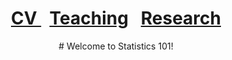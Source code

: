 <header>
  <h1> <a href="CV.html">CV </a>&nbsp; <a href="Teaching.html">Teaching</a> &nbsp; <a href="Research.html">Research</a></h1>
  <nav>
 <header>
# Welcome to Statistics 101!
